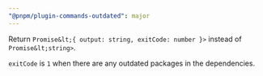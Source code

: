 ```yaml
---
"@pnpm/plugin-commands-outdated": major
---
```


Return `Promise&lt;{ output: string, exitCode: number }>` instead of `Promise&lt;string>`.

`exitCode` is `1` when there are any outdated packages in the dependencies.

